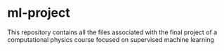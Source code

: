 # ml-project
This repository contains all the files associated with the final project of a computational physics course focused on supervised machine learning
